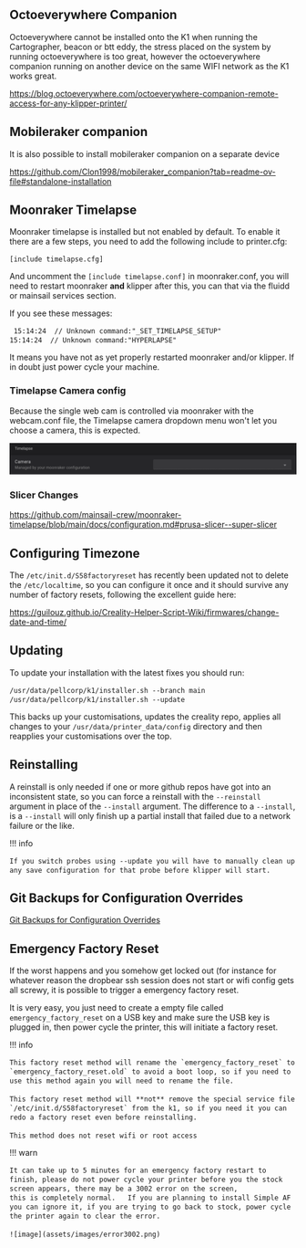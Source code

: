 ## Octoeverywhere Companion

Octoeverywhere cannot be installed onto the K1 when running the Cartographer, beacon or btt eddy, the stress placed on the system by running octoeverywhere is too great, however the octoeverywhere companion running on another device on the same WIFI network as the K1 works great.

<https://blog.octoeverywhere.com/octoeverywhere-companion-remote-access-for-any-klipper-printer/>

## Mobileraker companion

It is also possible to install mobileraker companion on a separate device

<https://github.com/Clon1998/mobileraker_companion?tab=readme-ov-file#standalone-installation>

## Moonraker Timelapse

Moonraker timelapse is installed but not enabled by default.  To enable it there are a few steps, you need to add the following include to printer.cfg:

```
[include timelapse.cfg]
```

And uncomment the `[include timelapse.conf]` in moonraker.conf, you will need to restart moonraker **and** klipper after this, you can that via the fluidd or mainsail services section.

If you see these messages:

```
 15:14:24  // Unknown command:"_SET_TIMELAPSE_SETUP"
15:14:24  // Unknown command:"HYPERLAPSE"
```
It means you have not as yet properly restarted moonraker and/or klipper.    If in doubt just power cycle your machine.

### Timelapse Camera config

Because the single web cam is controlled via moonraker with the webcam.conf file, the Timelapse camera dropdown menu won't let you choose a camera, this is expected.

![image](assets/images/webcam.png)

### Slicer Changes

<https://github.com/mainsail-crew/moonraker-timelapse/blob/main/docs/configuration.md#prusa-slicer--super-slicer>

## Configuring Timezone

The `/etc/init.d/S58factoryreset` has recently been updated not to delete the `/etc/localtime`, so you can configure it once and it should survive any number of factory resets, following the excellent guide here:

<https://guilouz.github.io/Creality-Helper-Script-Wiki/firmwares/change-date-and-time/>

## Updating

To update your installation with the latest fixes you should run:

```
/usr/data/pellcorp/k1/installer.sh --branch main
/usr/data/pellcorp/k1/installer.sh --update
```

This backs up your customisations, updates the creality repo, applies all changes to your `/usr/data/printer_data/config` directory and then reapplies your customisations over the top.

## Reinstalling

A reinstall is only needed if one or more github repos have got into an inconsistent state, so you can force a reinstall with the `--reinstall` argument in place of the `--install` argument.  The difference to a `--install`, is a `--install` will only finish up a partial install that failed due to a network failure or the like.

!!! info

    If you switch probes using --update you will have to manually clean up any save configuration for that probe before klipper will start.

## Git Backups for Configuration Overrides

[Git Backups for Configuration Overrides](config_overrides.md#git-backups-for-configuration-overrides)

## Emergency Factory Reset

If the worst happens and you somehow get locked out (for instance for whatever reason the dropbear ssh session does not start or wifi config gets all screwy, it is possible to trigger a emergency factory reset.

It is very easy, you just need to create a empty file called `emergency_factory_reset` on a USB key and make sure the USB key is plugged in, then power cycle the printer, this will initiate a factory reset.

!!! info

    This factory reset method will rename the `emergency_factory_reset` to `emergency_factory_reset.old` to avoid a boot loop, so if you need to use this method again you will need to rename the file.

    This factory reset method will **not** remove the special service file `/etc/init.d/S58factoryreset` from the k1, so if you need it you can redo a factory reset even before reinstalling.

    This method does not reset wifi or root access

!!! warn

    It can take up to 5 minutes for an emergency factory restart to finish, please do not power cycle your printer before you the stock screen appears, there may be a 3002 error on the screen,
    this is completely normal.   If you are planning to install Simple AF you can ignore it, if you are trying to go back to stock, power cycle the printer again to clear the error.

    ![image](assets/images/error3002.png)
